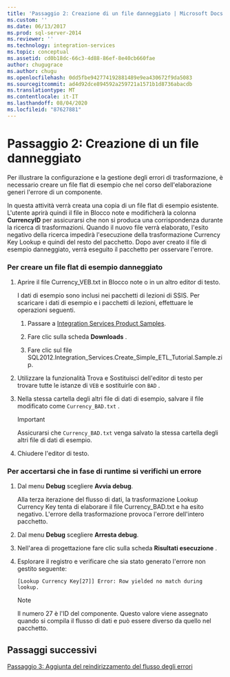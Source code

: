 ```yaml
---
title: 'Passaggio 2: Creazione di un file danneggiato | Microsoft Docs'
ms.custom: ''
ms.date: 06/13/2017
ms.prod: sql-server-2014
ms.reviewer: ''
ms.technology: integration-services
ms.topic: conceptual
ms.assetid: cd0b18dc-66c3-4d88-86ef-8e40cb660fae
author: chugugrace
ms.author: chugu
ms.openlocfilehash: 0dd5fbe942774192881489e9ea430672f9da5083
ms.sourcegitcommit: ad4d92dce894592a259721a1571b1d8736abacdb
ms.translationtype: MT
ms.contentlocale: it-IT
ms.lasthandoff: 08/04/2020
ms.locfileid: "87627881"
---
```

# <a name="step-2-creating-a-corrupted-file"></a>Passaggio 2: Creazione di un file danneggiato
  Per illustrare la configurazione e la gestione degli errori di trasformazione, è necessario creare un file flat di esempio che nel corso dell'elaborazione generi l'errore di un componente.  
  
 In questa attività verrà creata una copia di un file flat di esempio esistente. L'utente aprirà quindi il file in Blocco note e modificherà la colonna **CurrencyID** per assicurarsi che non si produca una corrispondenza durante la ricerca di trasformazioni. Quando il nuovo file verrà elaborato, l'esito negativo della ricerca impedirà l'esecuzione della trasformazione Currency Key Lookup e quindi del resto del pacchetto. Dopo aver creato il file di esempio danneggiato, verrà eseguito il pacchetto per osservare l'errore.  
  
### <a name="to-create-a-corrupted-sample-flat-file"></a>Per creare un file flat di esempio danneggiato  
  
1.  Aprire il file Currency_VEB.txt in Blocco note o in un altro editor di testo.  
  
     I dati di esempio sono inclusi nei pacchetti di lezioni di SSIS. Per scaricare i dati di esempio e i pacchetti di lezioni, effettuare le operazioni seguenti.  
  
    1.  Passare a [Integration Services Product Samples](https://go.microsoft.com/fwlink/?LinkID=267527).  
  
    2.  Fare clic sulla scheda **Downloads** .  
  
    3.  Fare clic sul file SQL2012.Integration_Services.Create_Simple_ETL_Tutorial.Sample.zip.  
  
2.  Utilizzare la funzionalità Trova e Sostituisci dell'editor di testo per trovare tutte le istanze di `VEB` e sostituirle con `BAD` .  
  
3.  Nella stessa cartella degli altri file di dati di esempio, salvare il file modificato come `Currency_BAD.txt` .  
  
    > [!IMPORTANT]  
    >  Assicurarsi che `Currency_BAD.txt` venga salvato la stessa cartella degli altri file di dati di esempio.  
  
4.  Chiudere l'editor di testo.  
  
### <a name="to-verify-that-an-error-will-occur-during-run-time"></a>Per accertarsi che in fase di runtime si verifichi un errore  
  
1.  Dal menu **Debug** scegliere **Avvia debug**.  
  
     Alla terza iterazione del flusso di dati, la trasformazione Lookup Currency Key tenta di elaborare il file Currency_BAD.txt e ha esito negativo. L'errore della trasformazione provoca l'errore dell'intero pacchetto.  
  
2.  Dal menu **Debug** scegliere **Arresta debug**.  
  
3.  Nell'area di progettazione fare clic sulla scheda **Risultati esecuzione** .  
  
4.  Esplorare il registro e verificare che sia stato generato l'errore non gestito seguente:  
  
     `[Lookup Currency Key[27]] Error: Row yielded no match during lookup.`  
  
    > [!NOTE]  
    >  Il numero 27 è l'ID del componente. Questo valore viene assegnato quando si compila il flusso di dati e può essere diverso da quello nel pacchetto.  
  
## <a name="next-steps"></a>Passaggi successivi  
 [Passaggio 3: Aggiunta del reindirizzamento del flusso degli errori](lesson-4-3-adding-error-flow-redirection.md)  
  
  
